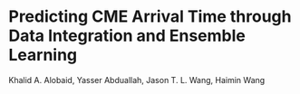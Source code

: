 # Predicting CME Arrival Time through Data Integration and Ensemble Learning
Khalid A. Alobaid, Yasser Abduallah, Jason T. L. Wang, Haimin Wang

